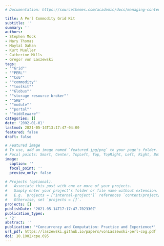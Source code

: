 ```yaml
---
# Documentation: https://sourcethemes.com/academic/docs/managing-content/

title: A Perl Commodity Grid Kit
subtitle: ''
summary: ''
authors:
- Stephen Mock
- Mary Thomas
- Maytal Dahan
- Kurt Mueller
- Catherine Mills
- Gregor von Laszewski
tags:
- '"Grid"'
- '"PERL"'
- '"CoG"'
- '"commodity"'
- '"toolkit"'
- '"Globus"'
- '"storage resource broker"'
- '"SRB"'
- '"module"'
- '"portal"'
- '"middleware"'
categories: []
date: '2002-01-01'
lastmod: 2021-05-14T13:17:47-04:00
featured: false
draft: false

# Featured image
# To use, add an image named `featured.jpg/png` to your page's folder.
# Focal points: Smart, Center, TopLeft, Top, TopRight, Left, Right, BottomLeft, Bottom, BottomRight.
image:
  caption: ''
  focal_point: ''
  preview_only: false

# Projects (optional).
#   Associate this post with one or more of your projects.
#   Simply enter your project's folder or file name without extension.
#   E.g. `projects = ["internal-project"]` references `content/project/deep-learning/index.md`.
#   Otherwise, set `projects = []`.
projects: []
publishDate: '2021-05-14T17:17:47.702330Z'
publication_types:
- '2'
abstract: ''
publication: '*Concurrency and Computation: Practice and Experience*'
url_pdf: https://laszewski.github.io/papers/vonLaszewski-perl-cog.pdf
doi: 10.1002/cpe.695
---
```


